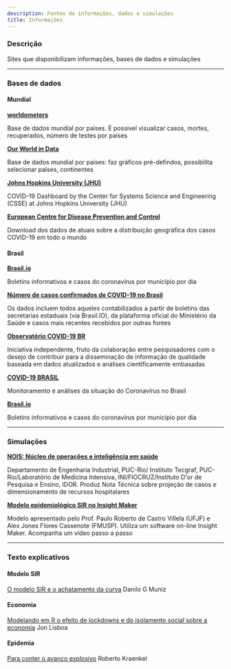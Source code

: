 ```yaml
---
description: Fontes de informações, dados e simulações
title: Informações
---
```


### Descrição
Sites que disponibilizam informações, bases de dados e simulações

---

### Bases de dados
#### Mundial
**[worldometers](https://www.worldometers.info/coronavirus/)** 

Base de dados mundial por países. É possivel visualizar casos, mortes, recuperados, número de testes por países

**[Our World in Data](https://ourworldindata.org/grapher/covid-confirmed-cases-since-100th-case)**

Base de dados mundial por países: faz gráficos pré-defindos, possibilita selecionar países, continentes

**[Johns Hopkins University (JHU)](https://gisanddata.maps.arcgis.com/apps/opsdashboard/index.html#/bda7594740fd40299423467b48e9ecf6)**

COVID-19 Dashboard by the Center for Systems Science and Engineering (CSSE) at Johns Hopkins University (JHU)

**[European Centre for Disease Prevention and Control](https://www.ecdc.europa.eu/en/publications-data/download-todays-data-geographic-distribution-covid-19-cases-worldwide)**

Download dos dados de atuais sobre a distribuição geográfica dos casos COVID-19 em todo o mundo

#### Brasil
**[Brasil.io](https://brasil.io/dataset/covid19/caso/)**

Boletins informativos e casos do coronavírus por município por dia

**[Número de casos confirmados de COVID-19 no Brasil](https://covid19br.wcota.me/)**

Os dados incluem todos aqueles contabilizados a partir de boletins das secretarias estaduais (via Brasil.IO), da plataforma oficial do Ministério da Saúde e casos mais recentes recebidos por outras fontes

**[Observatório COVID-19 BR](https://covid19br.github.io/)**

Iniciativa independente, fruto da colaboração entre pesquisadores com o desejo de contribuir para a disseminação de informação de qualidade baseada em dados atualizados e análises cientificamente embasadas

**[COVID-19 BRASIL](https://ciis.fmrp.usp.br/covid19/)**

Monitoramento e análises da situação do Coronavírus no Brasil

**[Brasil.io](https://brasil.io/dataset/covid19/caso/)**

Boletins informativos e casos do coronavírus por município por dia

---

### Simulações
**[NOIS: Núcleo de operações e inteligência em saúde](https://sites.google.com/view/nois-pucrio/home)**

Departamento de Engenharia Industrial, PUC-Rio/ Instituto Tecgraf, PUC-Rio/Laboratório de Medicina Intensiva, INI/FIOCRUZ/Instituto D'or de Pesquisa e Ensino, IDOR. Produz Nota Técnica sobre projeção de casos e dimensionamento de recursos hospitalares

**[Modelo epidemiológico SIR no Insight Maker](https://insightmaker.com/insight/190896/Modelo-SIR-simples-Covid-19)**

Modelo apresentado pelo Prof. Paulo Roberto de Castro Villela (UFJF) e Alex Jones Flores Cassenote (FMUSP). Utiliza um software on-line Insight Maker. Acompanha um vídeo passo a passo

---

### Texto explicativos
#### Modelo SIR
[O modelo SIR e o achatamento da curva](https://biologiadeprogramas.wordpress.com/2020/03/22/o-modelo-sir-e-o-achatamento-da-curva/) Danilo G Muniz

#### Economia
[Modelando em R o efeito de lockdowns e do isolamento social sobre a economia](https://medium.com/@jonlisboa/modelando-em-r-o-efeito-de-lockdowns-e-do-isolamento-social-sobre-a-economia-29f71ebc086c) Jon Lisboa

#### Epidemia
[Para conter o avanço explosivo](https://revistapesquisa.fapesp.br/2020/03/19/para-conter-o-avanco-explosivo/?fbclid=IwAR036UICRn1L7azfVYhIRl4x5IyoDIIXMzUWYO2eDtzSjLXuzgW7eRlC8Zs) Roberto Kraenkel

